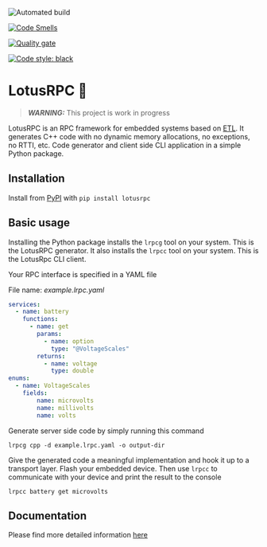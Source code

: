 ![Automated build](https://github.com/tzijnge/LotusRpc/actions/workflows/cmake.yml/badge.svg)

[![Code Smells](https://sonarcloud.io/api/project_badges/measure?project=tzijnge_LotusRpc&metric=code_smells)](https://sonarcloud.io/summary/new_code?id=tzijnge_LotusRpc)

[![Quality gate](https://sonarcloud.io/api/project_badges/quality_gate?project=tzijnge_LotusRpc)](https://sonarcloud.io/summary/new_code?id=tzijnge_LotusRpc)

[![Code style: black](https://img.shields.io/badge/code%20style-black-000000.svg)](https://github.com/psf/black)

# LotusRPC 🌼
> **_WARNING:_**  This project is work in progress

LotusRPC is an RPC framework for embedded systems based on [ETL](https://github.com/ETLCPP/etl). It generates C++ code with no dynamic memory allocations, no exceptions, no RTTI, etc. Code generator and client side CLI application in a simple Python package.

## Installation
Install from [PyPI](https://pypi.org/project/lotusrpc/) with ```pip install lotusrpc```

## Basic usage
Installing the Python package installs the `lrpcg` tool on your system. This is the LotusRPC generator. It also installs the `lrpcc` tool on your system. This is the LotusRpc CLI client.

Your RPC interface is specified in a YAML file

File name: _example.lrpc.yaml_
``` yaml
services:
  - name: battery
    functions:
      - name: get
        params:
          - name: option
            type: "@VoltageScales"
        returns:
          - name: voltage
            type: double
enums:
  - name: VoltageScales
    fields:
        name: microvolts
        name: millivolts
        name: volts
```

Generate server side code by simply running this command

```lrpcg cpp -d example.lrpc.yaml -o output-dir```

Give the generated code a meaningful implementation and hook it up to a transport layer. Flash your embedded device. Then use `lrpcc` to communicate with your device and print the result to the console

```lrpcc battery get microvolts```

## Documentation
Please find more detailed information [here](https://tzijnge.github.io/LotusRpc/)
